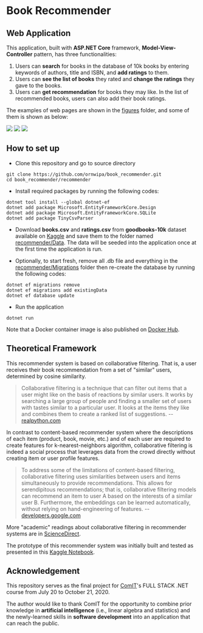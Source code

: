 # Book Recommender

## Web Application

This application, built with **ASP.NET Core** framework, **Model-View-Controller** pattern, has three functionalities:
1. Users can **search** for books in the database of 10k books by entering keywords of authors, title and ISBN, and **add ratings** to them.
2. Users can **see the list of books** they rated and **change the ratings** they gave to the books.
3. Users can **get recommendation** for books they may like. In the list of recommended books, users can also add their book ratings.

The examples of web pages are shown in the [figures](https://github.com/ornwipa/book_recommender/tree/master/figures) folder, and some of them is shown as below:

![](https://github.com/ornwipa/book_recommender/blob/master/figures/search.png)
![](https://github.com/ornwipa/book_recommender/blob/master/figures/welcome.png)
![](https://github.com/ornwipa/book_recommender/blob/master/figures/details.png)

## How to set up

- Clone this repository and go to source directory
```
git clone https://github.com/ornwipa/book_recommender.git
cd book_recommender/recommender
```

- Install required packages by running the following codes:
```
dotnet tool install --global dotnet-ef
dotnet add package Microsoft.EntityFrameworkCore.Design
dotnet add package Microsoft.EntityFrameworkCore.SQLite
dotnet add package TinyCsvParser
```

- Download **books.csv** and **ratings.csv** from **goodbooks-10k** dataset available on [Kaggle](https://www.kaggle.com/zygmunt/goodbooks-10k) and save them to the folder named [recommender/Data](https://github.com/ornwipa/book_recommender/tree/master/recommender/Data). The data will be seeded into the application once at the first time the application is run.

- Optionally, to start fresh, remove all .db file and everything in the [recommender/Migrations](https://github.com/ornwipa/book_recommender/tree/master/recommender/Migrations) folder then re-create the database by running the following codes:
```
dotnet ef migrations remove
dotnet ef migrations add existingData
dotnet ef database update
```

- Run the application
```
dotnet run
```

Note that a Docker container image is also published on [Docker Hub](https://hub.docker.com/repository/docker/ornwipa/book_recommender).

## Theoretical Framework

This recommender system is based on collaborative filtering. That is, a user receives their book recommendation from a set of "similar" users, determined by cosine similarity.

> Collaborative filtering is a technique that can filter out items that a user might like on the basis of reactions by similar users. It works by searching a large group of people and finding a smaller set of users with tastes similar to a particular user. It looks at the items they like and combines them to create a ranked list of suggestions. 
>-- [realpython.com](https://realpython.com/build-recommendation-engine-collaborative-filtering/#reader-comments)

In contrast to content-based recommender system where the descriptions of each item (product, book, movie, etc.) and of each user are required to create features for k-nearest-neighbors algorithm, collaborative filtering is indeed a social process that leverages data from the crowd directly without creating item or user profile features. 

> To address some of the limitations of content-based filtering, collaborative filtering uses similarities between users and items simultaneously to provide recommendations. This allows for serendipitous recommendations; that is, collaborative filtering models can recommend an item to user A based on the interests of a similar user B. Furthermore, the embeddings can be learned automatically, without relying on hand-engineering of features. 
>-- [developers.google.com](https://developers.google.com/machine-learning/recommendation/collaborative/basics)

More "academic" readings about collaborative filtering in recommender systems are in [ScienceDirect](https://www.sciencedirect.com/topics/computer-science/collaborative-filtering).

The prototype of this recommender system was initially built and tested as presented in this [Kaggle Notebook](https://www.kaggle.com/ornwipathamsuwan/book-recommender-using-collaborative-filtering).


## Acknowledgement

This repository serves as the final project for [ComIT](https://www.comit.org/)'s FULL STACK .NET course from July 20 to October 21, 2020.

The author would like to thank ComIT for the opportunity to combine prior knowledge in **artificial intelligence** (i.e., linear algebra and statistics) and the newly-learned skills in **software development** into an application that can reach the public.
